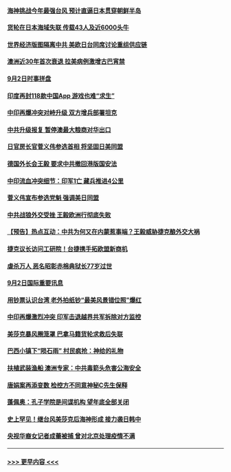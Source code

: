 #### [海神挑战今年最强台风 预计直逼日本贯穿朝鲜半岛](../pages/prog202/a102932641.md?t=09031551) 
#### [货轮在日本海域失联 传载43人及近6000头牛](../pages/prog202/a102932595.md?t=09031551) 
#### [世界经济版图隔离中共 美欧日台同席讨论重组供应链](../pages/prog202/a102932367.md?t=09031551) 
#### [澳洲近30年首次衰退 拉美病例激增古巴宵禁](../pages/prog202/a102932150.md?t=09031551) 
#### [9月2日时事拼盘](../pages/prog202/a102932347.md?t=09031551) 
#### [印度再封118款中国App 游戏也难“求生”](../pages/prog202/a102932294.md?t=09031551) 
#### [中印再爆冲突对峙升级 双方增兵部署坦克](../pages/prog202/a102932214.md?t=09031551) 
#### [中共升级报复 暂停澳最大粮商对华出口](../pages/prog202/a102932227.md?t=09031551) 
#### [日官房长官菅义伟参选首相 将坚固日美同盟](../pages/prog202/a102932269.md?t=09031551) 
#### [德国外长会王毅 要求中共撤回港版国安法](../pages/prog202/a102932177.md?t=09031551) 
#### [中印流血冲突细节：印军1亡 藏兵推进4公里](../pages/prog202/a102932226.md?t=09031551) 
#### [菅义伟宣布参选党魁 强调美日同盟](../pages/prog202/a102932164.md?t=09031551) 
#### [中共战狼外交受挫 王毅欧洲行彻底失败](../pages/prog202/a102932162.md?t=09031551) 
#### [【预告】热点互动：中共为何又在内蒙惹事端？王毅威胁捷克酿外交大祸](../pages/prog202/a102932128.md?t=09031551) 
#### [捷克议长访问工研院！台捷携手拓欧盟新商机](../pages/prog202/a102931963.md?t=09031551) 
#### [虐杀万人 恶名昭彰赤棉典狱长77岁过世](../pages/prog202/a102931910.md?t=09031551) 
#### [9月2日国际重要讯息](../pages/prog202/a102931955.md?t=09031551) 
#### [用钞票认识台湾 老外拍纸钞“最美风景错位照”爆红](../pages/prog202/a102931877.md?t=09031551) 
#### [中印再爆激烈冲突 印军击退越界共军拆除对方监控](../pages/prog202/a102931898.md?t=09031551) 
#### [美莎克暴风圈笼罩 巴拿马籍货轮求救后失联](../pages/prog202/a102931867.md?t=09031551) 
#### [巴西小镇下“陨石雨” 村民疯抢：神给的礼物](../pages/prog202/a102931829.md?t=09031551) 
#### [扶植武装渔船 澳洲专家：中共毒箭头危害公海安全](../pages/prog202/a102931822.md?t=09031551) 
#### [唐娟案再添变数 检控方不同意神秘C先生保释](../pages/prog202/a102931823.md?t=09031551) 
#### [蓬佩奥：孔子学院是间谍机构 望年底全部关闭](../pages/prog202/a102931803.md?t=09031551) 
#### [史上罕见！继台风美莎克后海神形成 接力袭日韩中](../pages/prog202/a102931700.md?t=09031551) 
#### [央视华裔女记者成蕾被捕 曾对北京处理疫情不满](../pages/prog202/a102931787.md?t=09031551) 

----
#### [ >>> 更早内容 <<< ](../indexes/prog202-earlier.md)
